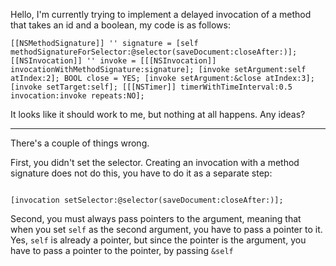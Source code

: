 Hello, I'm currently trying to implement a delayed invocation of a method that takes an id and a boolean, my code is as follows:

<code>[[NSMethodSignature]] '' signature = [self methodSignatureForSelector:@selector(saveDocument:closeAfter:)];
			[[NSInvocation]] '' invoke = [[[NSInvocation]] invocationWithMethodSignature:signature];
			[invoke setArgument:self atIndex:2];
			BOOL close = YES;
			[invoke setArgument:&close atIndex:3];
			[invoke setTarget:self];
			[[[NSTimer]] timerWithTimeInterval:0.5 invocation:invoke repeats:NO];</code>

It looks like it should work to me, but nothing at all happens. Any ideas?

----

There's a couple of things wrong.

First, you didn't set the selector. Creating an invocation with a method signature does not do this, you have to do it as a separate step:

<code>
[invocation setSelector:@selector(saveDocument:closeAfter:)];
</code>

Second, you must always pass pointers to the argument, meaning that when you set <code>self</code> as the second argument, you have to pass a pointer to it. Yes, <code>self</code> is already a pointer, but since the pointer is the argument, you have to pass a pointer to the pointer, by passing <code>&self</code>